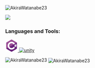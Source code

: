 <p align="left"> <img src="https://komarev.com/ghpvc/?username=AkiraWatanabe23&label=Profile%20views&color=0e75b6&style=flat" alt="AkiraWatanabe23" /> </p>

<p align="left"> <a href="https://github.com/ryo-ma/github-profile-trophy"><img src="https://github-profile-trophy.vercel.app/?username=AkiraWatanabe23&count_private=true&theme=dark_lover" /></a> </p>
<p align="left">
</p>

<h3 align="left">Languages and Tools:</h3>
<p align="left"> <a href="https://www.w3schools.com/cs/" target="_blank" rel="noreferrer"> <img src="https://raw.githubusercontent.com/devicons/devicon/master/icons/csharp/csharp-original.svg" alt="csharp" width="40" height="40"/> </a> <a href="https://unity.com/" target="_blank" rel="noreferrer"> <img src="https://www.vectorlogo.zone/logos/unity3d/unity3d-icon.svg" alt="unity" width="40" height="40"/> </a> </p>

<p><img align="left" src="https://github-readme-stats.vercel.app/api/top-langs?username=AkiraWatanabe23&count_private=true&show_icons=true&locale=en&layout" alt="AkiraWatanabe23" /></p>

<p>&nbsp;<img align="center" src="https://github-readme-stats.vercel.app/api?username=AkiraWatanabe23&count_private=true&show_icons=true&locale=en" alt="AkiraWatanabe23" /></p>
